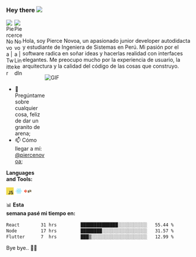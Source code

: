 ### Hey there <img src="https://media.giphy.com/media/hvRJCLFzcasrR4ia7z/giphy.gif" width="25px">

<a href="https://twitter.com/piercenovoa">
  <img align="left" alt="Pierce Novoa | Twitter" width="22px" src="https://raw.githubusercontent.com/peterthehan/peterthehan/master/assets/twitter.svg" />
</a>
<a href="https://www.linkedin.com/in/piercenovoa/">
  <img align="left" alt="Pierce Novoa | LinkedIn" width="22px" src="https://raw.githubusercontent.com/peterthehan/peterthehan/master/assets/linkedin.svg" />
</a>

<br />

<br />

Hola, soy Pierce Novoa, un apasionado junior developer autodidacta y estudiante de Ingeniera de Sistemas en Perú. Mi pasión por el software radica en soñar ideas y hacerlas realidad con interfaces elegantes. Me preocupo mucho por la experiencia de usuario, la arquitectura y la calidad del código de las cosas que construyo.



  <img align="right" alt="GIF" src="https://github.com/abhisheknaiidu/abhisheknaiidu/blob/master/code.gif?raw=true" width="400" height="350" />
  
  <br />
  
- 💬 Pregúntame sobre cualquier cosa, feliz de dar un granito de arena;
- 📫 Cómo llegar a mí: [@piercenovoa](https://twitter.com/piercenovoa);

**Languages and Tools:**  

<code><img height="20" src="https://raw.githubusercontent.com/github/explore/80688e429a7d4ef2fca1e82350fe8e3517d3494d/topics/javascript/javascript.png"></code>
<code><img height="20" src="https://raw.githubusercontent.com/github/explore/80688e429a7d4ef2fca1e82350fe8e3517d3494d/topics/react/react.png"></code>
<code><img height="20" src="https://raw.githubusercontent.com/github/explore/80688e429a7d4ef2fca1e82350fe8e3517d3494d/topics/git/git.png"></code>

📊 **Esta semana pasé mi tiempo en:**
<!--START_SECTION:waka-->
```text
React        31 hrs         ██████████████░░░░░░░░░░░   55.44 % 
Node         17 hrs         ████████░░░░░░░░░░░░░░░░░   31.57 % 
Flutter      7  hrs         ███▒░░░░░░░░░░░░░░░░░░░░░   12.99 % 
```
<!--END_SECTION:waka-->


Bye bye.. 🚀✨
